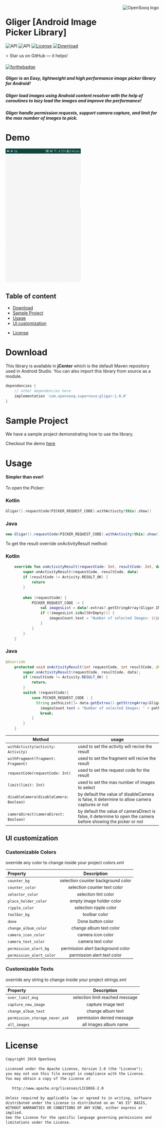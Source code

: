 <a href="https://opensooq.com/">
    <img src="https://opensooqui2.os-cdn.com/os_web/desktop/opensooq-logo.svg" alt="OpenSooq logo" title="OpenSooq" align="right" height="70" />
</a>

Gliger [Android Image Picker Library]
======================
![API](https://img.shields.io/badge/100%25-Kotlin-brightgreen) ![API](https://img.shields.io/badge/API-17%2B-green.svg?style=flat) [![License](https://img.shields.io/badge/License-Apache%202.0-blue.svg)](https://opensource.org/licenses/Apache-2.0)   [ ![Download](https://api.bintray.com/packages/opensooq/Gligar/gligar/images/download.svg?version=1.0.0) ](https://bintray.com/opensooq/Gligar/gligar/1.0.0/link)

:star: Star us on GitHub — it helps!

[![forthebadge](https://forthebadge.com/images/badges/built-with-love.svg)](https://forthebadge.com)

##### Gliger is an Easy, lightweight and high performance image picker library for Android!
##### Gliger load images using Android content resolver with the help of coroutines to lazy load the images and improve the performance!
##### Gliger handle permission requests, support camera capture, and limit for the max number of images to pick. 



Demo
======================
<img src="https://github.com/OpenSooq/Gligar/blob/master/demo.gif"  height="440" />

## Table of content

* [Download](#download)
* [Sample Project](#sample-project)
* [Usage](#usage)
* [UI customization](#UI-customization)
- [License](#license)

# Download

This library is available in **jCenter** which is the default Maven repository used in Android Studio. You can also import this library from source as a module.
 
```groovy
dependencies {
    // other dependencies here
    implementation 'com.opensooq.supernova:gligar:1.0.0'
}
```


# Sample Project
We have a sample project demonstrating how to use the library.

Checkout the demo  [here](https://github.com/OpenSooq/Gligar/tree/master/app/src/main/java/com/opensooq/supernova/gligarexample)



# Usage
#### Simpler than ever!

To open the Picker: 

### Kotlin
```kotlin
Gligar().requestCode(PICKER_REQUEST_CODE).withActivity(this).show()
```
### Java

```java
new Gligar().requestCode(PICKER_REQUEST_CODE).withActivity(this).show();
```

To get the result override onActivityResult method: 

### Kotlin
```kotlin
    override fun onActivityResult(requestCode: Int, resultCode: Int, data: Intent?) {
        super.onActivityResult(requestCode, resultCode, data)
        if (resultCode != Activity.RESULT_OK) {
            return
        }

        when (requestCode) {
            PICKER_REQUEST_CODE -> {
                val imagesList = data?.extras?.getStringArray(Gligar.IMAGES_RESULT)// return list of selected images paths.
                if (!imagesList.isNullOrEmpty()) {
                    imagesCount.text = "Number of selected Images: ${imagesList.size}"
                }
            }
        }
    }
```

### Java

```java
@Override
    protected void onActivityResult(int requestCode, int resultCode, @Nullable Intent data) {
        super.onActivityResult(requestCode, resultCode, data);
        if (resultCode != Activity.RESULT_OK) {
            return;
        }
        switch (requestCode){
            case PICKER_REQUEST_CODE : {
              String pathsList[]= data.getExtras().getStringArray(Gligar.IMAGES_RESULT); // return list of selected images paths.
                imagesCount.text = "Number of selected Images: " + pathsList.length;
                break;
            }   
        }
    }
```


| Method | usage |
| ------ | ------ |
| ``` withActivity(activity: Activity) ``` | used to set the activity will recive the result  |
| ``` withFragment(fragment: Fragment) ``` | used to set the fragment will recive the result  |
| ``` requestCode(requestCode: Int) ``` | used to set the request code for the result  |
| ``` limit(limit: Int) ``` | used to set the max number of images to select  |
| ``` disableCamera(disableCamera: Boolean) ``` | by default the value of disableCamera is false, it determine to allow camera captures or not  |
| ``` cameraDirect(cameraDirect: Boolean) ``` | by default the value of cameraDirect is false, it determine to open the camera before showing the picker or not |


## UI customization

### Customizable Colors
override any color to change inside your project colors.xml

|		Property		|		Description		|
|:----------------------|:---------------------:|
|		`counter_bg`			|	selection counter background color			|
|		`counter_color`		|	selection counter text color	|
|		`selector_color`		|	selection tint color	|
|		`place_holder_color`		|	empty image holder color	|
|		`ripple_color`		|	selection ripple color	|
|		`toolbar_bg`		|	toolbar color	|
|		`done`		|	Done button color	|
|		`change_album_color`		|	change album text color	|
|		`camera_icon_color`		|	camera icon color	|
|		`camera_text_color`		|	camera text color	|
|		`permission_alert_bg`		|	permission alert background color	|
|		`permission_alert_color`		|	permission alert text color	|



### Customizable Texts
override any string to change inside your project strings.xml

|		Property		|		Description		|
|:----------------------|:---------------------:|
|		`over_limit_msg`			|	selection limit reached message			|
|		`capture_new_image`		|	capture image text	|
|		`change_album_text`		|	change album text	|
|		`permission_storage_never_ask`		|	permission denied message 	|
|		`all_images`		|	all images album name	|




# License

```
Copyright 2019 OpenSooq

Licensed under the Apache License, Version 2.0 (the "License");
you may not use this file except in compliance with the License.
You may obtain a copy of the License at

   http://www.apache.org/licenses/LICENSE-2.0

Unless required by applicable law or agreed to in writing, software
distributed under the License is distributed on an "AS IS" BASIS,
WITHOUT WARRANTIES OR CONDITIONS OF ANY KIND, either express or implied.
See the License for the specific language governing permissions and
limitations under the License.
